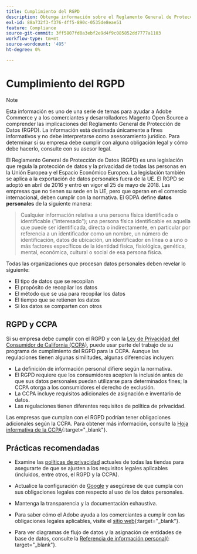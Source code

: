 ```yaml
---
title: Cumplimiento del RGPD
description: Obtenga información sobre el Reglamento General de Protección de Datos (RGPD), que es una legislación que regula la protección de datos y la privacidad de todas las personas en la Unión Europea y el Espacio Económico Europeo.
exl-id: 88a732f3-f376-4ff5-890c-0535de8eae51
feature: Compliance
source-git-commit: 3ff5807fd0a3ebf2e9d4f9c085852dd7777a1103
workflow-type: tm+mt
source-wordcount: '495'
ht-degree: 0%

---
```


# Cumplimiento del RGPD

>[!NOTE]
>
>Esta información es uno de una serie de temas para ayudar a Adobe Commerce y a los comerciantes y desarrolladores Magento Open Source a comprender las implicaciones del Reglamento General de Protección de Datos (RGPD). La información está destinada únicamente a fines informativos y no debe interpretarse como asesoramiento jurídico. Para determinar si su empresa debe cumplir con alguna obligación legal y cómo debe hacerlo, consulte con su asesor legal.

El Reglamento General de Protección de Datos (RGPD) es una legislación que regula la protección de datos y la privacidad de todas las personas en la Unión Europea y el Espacio Económico Europeo. La legislación también se aplica a la exportación de datos personales fuera de la UE. El RGPD se adoptó en abril de 2016 y entró en vigor el 25 de mayo de 2018. Las empresas que no tienen su sede en la UE, pero que operan en el comercio internacional, deben cumplir con la normativa. El GDPA define **datos personales** de la siguiente manera:

>Cualquier información relativa a una persona física identificada o identificable (&quot;interesado&quot;); una persona física identificable es aquella que puede ser identificada, directa o indirectamente, en particular por referencia a un identificador como un nombre, un número de identificación, datos de ubicación, un identificador en línea o a uno o más factores específicos de la identidad física, fisiológica, genética, mental, económica, cultural o social de esa persona física.

Todas las organizaciones que procesan datos personales deben revelar lo siguiente:

- El tipo de datos que se recopilan
- El propósito de recopilar los datos
- El método que se usa para recopilar los datos
- El tiempo que se retienen los datos
- Si los datos se comparten con otros

## RGPD y CCPA

Si su empresa debe cumplir con el RGPD y con la [Ley de Privacidad del Consumidor de California (CCPA)](../getting-started/compliance-ccpa.md), puede usar parte del trabajo de su programa de cumplimiento del RGPD para la CCPA. Aunque las regulaciones tienen algunas similitudes, algunas diferencias incluyen:

- La definición de información personal difiere según la normativa.
- El RGPD requiere que los consumidores acepten la inclusión antes de que sus datos personales puedan utilizarse para determinados fines; la CCPA otorga a los consumidores el derecho de exclusión.
- La CCPA incluye requisitos adicionales de asignación e inventario de datos.
- Las regulaciones tienen diferentes requisitos de política de privacidad.

Las empresas que cumplan con el RGPD podrían tener obligaciones adicionales según la CCPA. Para obtener más información, consulte la [Hoja informativa de la CCPA][3]{:target=&quot;_blank&quot;}.

## Prácticas recomendadas

- Examine las [políticas de privacidad](../getting-started/privacy-policy.md) actuales de todas las tiendas para asegurarte de que se ajusten a los requisitos legales aplicables (incluidos, entre otros, el RGPD y la CCPA).

- Actualice la configuración de [Google](../merchandising-promotions/google-tools.md#google-privacy-settings) y asegúrese de que cumpla con sus obligaciones legales con respecto al uso de los datos personales.

- Mantenga la transparencia y la documentación exhaustiva.

- Para saber cómo el Adobe ayuda a los comerciantes a cumplir con las obligaciones legales aplicables, visite el [sitio web][1]{:target=&quot;_blank&quot;}.

- Para ver diagramas de flujo de datos y la asignación de entidades de base de datos, consulte la [Referencia de información personal][2]{: target=&quot;_blank&quot;}.

[1]: https://business.adobe.com/privacy/general-data-protection-regulation.html
[2]: https://experienceleague.adobe.com/docs/commerce-operations/security-and-compliance/reference/data-m2.html?lang=es
[3]: https://oag.ca.gov/system/files/attachments/press_releases/CCPA%20Fact%20Sheet%20%2800000002%29.pdf
